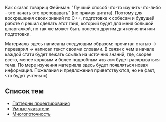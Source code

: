 Как сказал товарищ Фейнман: "Лучший способ что-то изучить что-либо - это
начать это преподавать" (не прямая цитата). Поэтому для воскрешения своих знаний
по C++, подготовке к собесам и будущей работе я решил сделать этот гайд, который
будет для меня большой шпаргалкой, но так же может быть полезен другим для изучения
или подготовки.

Материалы здесь написаны следующим образом: прочитал статью -> переварил -> написал
текст своими словами. В связи с чем в начале каждой стати будет лежать ссылка на
источник знаний, где, скорее всего, менее корявым и более подробным языком будет
раскрываться тема. По мере изучения материала здесь будет появляться новая
информация. Пожелания и предложения приветствуются, но не факт, что будут учтены =)

## Список тем
* [Паттерны проектирования](./theory/patterns/contents.md)
* [Умные указатели](./theory/smart_pointers.md)
* [Многопоточность](./theory/multithreading.md)